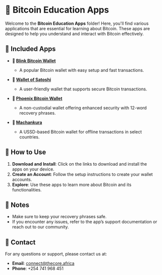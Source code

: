 # 📱 Bitcoin Education Apps

Welcome to the **Bitcoin Education Apps** folder! Here, you'll find various applications that are essential for learning about Bitcoin. These apps are designed to help you understand and interact with Bitcoin effectively.

## 📜 Included Apps

- **🔗 [Blink Bitcoin Wallet](https://get.blink.sv/taproot1)**
  - A popular Bitcoin wallet with easy setup and fast transactions.

- **🔗 [Wallet of Satoshi](https://play.google.com/store/apps/details?id=com.livingroomofsatoshi.wallet)**
  - A user-friendly wallet that supports secure Bitcoin transactions.

- **🔗 [Phoenix Bitcoin Wallet](https://play.google.com/store/apps/details?id=fr.acinq.phoenix.mainnet)**
  - A non-custodial wallet offering enhanced security with 12-word recovery phrases.

- **🔗 [Machankura](#)**
  - A USSD-based Bitcoin wallet for offline transactions in select countries.

## 🚀 How to Use

1. **Download and Install**: Click on the links to download and install the apps on your device.
2. **Create an Account**: Follow the setup instructions to create your wallet accounts.
3. **Explore**: Use these apps to learn more about Bitcoin and its functionalities.

## 📝 Notes

- Make sure to keep your recovery phrases safe.
- If you encounter any issues, refer to the app’s support documentation or reach out to our community.

## 📧 Contact

For any questions or support, please contact us at:
- **Email**: connect@thecore.africa
- **Phone**: +254 741 968 451

